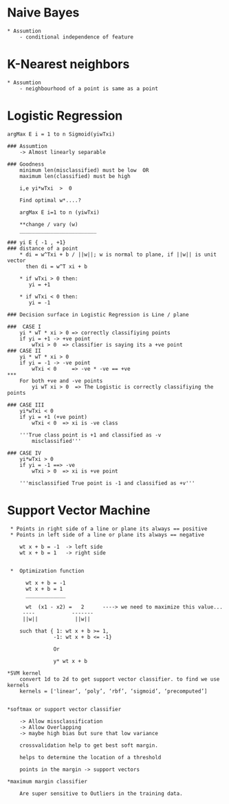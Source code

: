 # Naive Bayes 
    * Assumtion
        - conditional independence of feature

# K-Nearest neighbors
    * Assumtion
        - neighbourhood of a point is same as a point

# Logistic Regression

    argMax E i = 1 to n Sigmoid(yiwTxi)

    ### Assumtion
        -> Almost linearly separable
    
    ### Goodness
        minimum len(misclassified) must be low  OR
        maximum len(classified) must be high

        i,e yi*wTxi  >  0

        Find optimal w*....?

        argMax E i=1 to n (yiwTxi)
    
        **change / vary (w) 
        _________________________

    ### yi E { -1 , +1}
    ### distance of a point 
        * di = w^Txi + b / ||w||; w is normal to plane, if ||w|| is unit vector
          then di = w^T xi + b
        
        * if wTxi > 0 then:
           yi = +1
        
        * if wTxi < 0 then:
           yi = -1
    
    ### Decision surface in Logistic Regression is Line / plane

    ###  CASE I
        yi * wT * xi > 0 => correctly classifiying points
        if yi = +1 -> +ve point
            wTxi > 0  => classifier is saying its a +ve point
    ### CASE II
        yi * wT * xi > 0
        if yi = -1 -> -ve point
            wTxi < 0     => -ve * -ve == +ve
    ***
        For both +ve and -ve points 
            yi wT xi > 0  => The Logistic is correctly classifiying the points
    
    ### CASE III
        yi*wTxi < 0
        if yi = +1 (+ve point)
            wTxi < 0  => xi is -ve class

        '''True class point is +1 and classified as -v 
            misclassified'''
        
    ### CASE IV
        yi*wTxi > 0
        if yi = -1 ==> -ve
            wTxi > 0  => xi is +ve point
        
        '''misclassified True point is -1 and classified as +v'''


# Support Vector Machine
     
     * Points in right side of a line or plane its always == positive
     * Points in left side of a line or plane its always == negative

        wt x + b = -1  -> left side
        wt x + b = 1   -> right side


     *  Optimization function

          wt x + b = -1
          wt x + b = 1
          _____________

          wt  (x1 - x2) =   2      ----> we need to maximize this value...
         ----            -------
         ||w||            ||w||

        such that { 1: wt x + b >= 1,
                   -1: wt x + b <= -1}

                   Or

                   y* wt x + b

    *SVM kernel
        convert 1d to 2d to get support vector classifier. to find we use kernels
        kernels = ['linear’, ‘poly’, ‘rbf’, ‘sigmoid’, ‘precomputed’]


    *softmax or support vector classifier

        -> Allow missclassification
        -> Allow Overlapping
        -> maybe high bias but sure that low variance
        
        crossvalidation help to get best soft margin.

        helps to determine the location of a threshold

        points in the margin -> support vectors

    *maximum margin classifier
        
        Are super sensitive to Outliers in the training data.